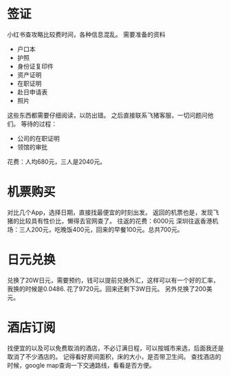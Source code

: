 # 签证
小红书查攻略比较费时间，各种信息混乱。
需要准备的资料
- 户口本
- 护照
- 身份证复印件
- 资产证明
- 在职证明
- 赴日申请表
- 照片

这些东西都需要仔细阅读，以防出错。
之后直接联系飞猪客服，一切问题问他们。
等待的过程：
- 公司的在职证明
- 领馆的审批

花费：人均680元，三人是2040元。
# 机票购买
对比几个App，选择日期，直接找最便宜的时刻出发。
返回的机票也是，发现飞猪的比较具有性价比，懒得去官网查了。
往返的花费：6000元
深圳往返香港机场：三人200元，吃晚饭400元，回来的早餐100元。总共700元。
# 日元兑换
兑换了20W日元，需要预约，钱可以提前兑换外汇，这样可以有一个好的汇率，我换的时候是0.0486. 花了9720元。回来还剩下3W日元。
另外兑换了200美元。
# 酒店订阅
找便宜的以及可以免费取消的酒店，不必订满日程，可以按城市来选，后面我还是取消了不少酒店的。
记得看好房间面积，床的大小，是否带卫生间。
查找酒店的时候，google map查询一下交通路线，看看是否方便。